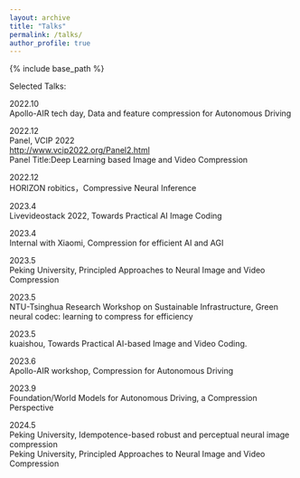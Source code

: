 ```yaml
---
layout: archive
title: "Talks"
permalink: /talks/
author_profile: true
---
```


{% include base_path %}

Selected Talks:


2022.10  
Apollo-AIR tech day, Data and feature compression for Autonomous Driving 

2022.12  
Panel, VCIP 2022  
http://www.vcip2022.org/Panel2.html  
Panel Title:Deep Learning based Image and Video Compression  

2022.12  
HORIZON robitics，Compressive Neural Inference  

2023.4   
Livevideostack 2022, Towards Practical AI Image Coding

2023.4  
Internal with Xiaomi, Compression for efficient AI and AGI

2023.5  
Peking University, Principled Approaches to Neural Image and Video Compression

2023.5  
NTU-Tsinghua Research Workshop on Sustainable Infrastructure, Green neural codec: learning to compress for efficiency  

2023.5  
kuaishou, Towards Practical AI-based Image and Video Coding. 

2023.6    
Apollo-AIR workshop, Compression for Autonomous Driving  

2023.9  
Foundation/World Models for Autonomous Driving, a Compression Perspective    

2024.5  
Peking University, Idempotence-based robust and perceptual neural image compression  
Peking University, Principled Approaches to Neural Image and Video Compression  
